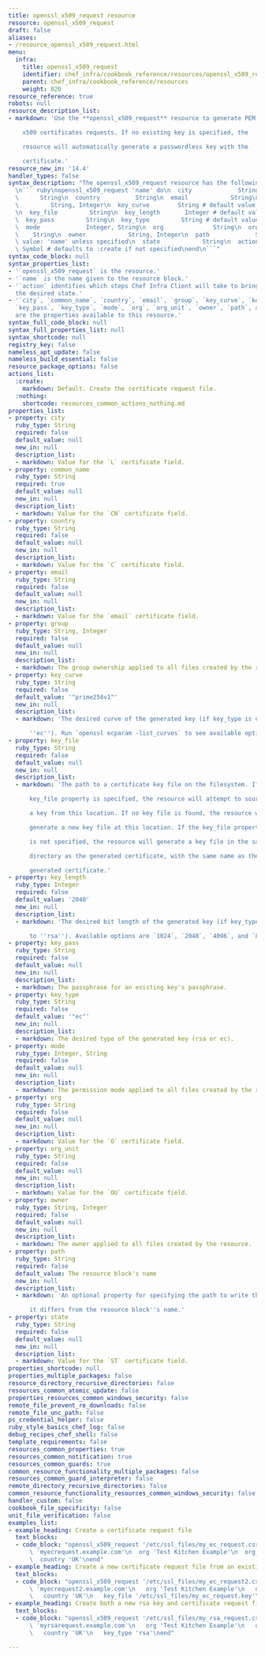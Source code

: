 ```yaml
---
title: openssl_x509_request resource
resource: openssl_x509_request
draft: false
aliases:
- /resource_openssl_x509_request.html
menu:
  infra:
    title: openssl_x509_request
    identifier: chef_infra/cookbook_reference/resources/openssl_x509_request openssl_x509_request
    parent: chef_infra/cookbook_reference/resources
    weight: 820
resource_reference: true
robots: null
resource_description_list:
- markdown: 'Use the **openssl_x509_request** resource to generate PEM-formatted

    x509 certificates requests. If no existing key is specified, the

    resource will automatically generate a passwordless key with the

    certificate.'
resource_new_in: '14.4'
handler_types: false
syntax_description: "The openssl_x509_request resource has the following syntax:\n\
  \n``` ruby\nopenssl_x509_request 'name' do\n  city             String\n  common_name\
  \      String\n  country          String\n  email            String\n  group   \
  \         String, Integer\n  key_curve        String # default value: \"prime256v1\"\
  \n  key_file         String\n  key_length       Integer # default value: 2048\n\
  \  key_pass         String\n  key_type         String # default value: \"ec\"\n\
  \  mode             Integer, String\n  org              String\n  org_unit     \
  \    String\n  owner            String, Integer\n  path             String # default\
  \ value: 'name' unless specified\n  state            String\n  action          \
  \ Symbol # defaults to :create if not specified\nend\n```"
syntax_code_block: null
syntax_properties_list:
- '`openssl_x509_request` is the resource.'
- '`name` is the name given to the resource block.'
- '`action` identifies which steps Chef Infra Client will take to bring the node into
  the desired state.'
- '`city`, `common_name`, `country`, `email`, `group`, `key_curve`, `key_file`, `key_length`,
  `key_pass`, `key_type`, `mode`, `org`, `org_unit`, `owner`, `path`, and `state`
  are the properties available to this resource.'
syntax_full_code_block: null
syntax_full_properties_list: null
syntax_shortcode: null
registry_key: false
nameless_apt_update: false
nameless_build_essential: false
resource_package_options: false
actions_list:
  :create:
    markdown: Default. Create the certificate request file.
  :nothing:
    shortcode: resources_common_actions_nothing.md
properties_list:
- property: city
  ruby_type: String
  required: false
  default_value: null
  new_in: null
  description_list:
  - markdown: Value for the `L` certificate field.
- property: common_name
  ruby_type: String
  required: true
  default_value: null
  new_in: null
  description_list:
  - markdown: Value for the `CN` certificate field.
- property: country
  ruby_type: String
  required: false
  default_value: null
  new_in: null
  description_list:
  - markdown: Value for the `C` certificate field.
- property: email
  ruby_type: String
  required: false
  default_value: null
  new_in: null
  description_list:
  - markdown: Value for the `email` certificate field.
- property: group
  ruby_type: String, Integer
  required: false
  default_value: null
  new_in: null
  description_list:
  - markdown: The group ownership applied to all files created by the resource.
- property: key_curve
  ruby_type: String
  required: false
  default_value: '"prime256v1"'
  new_in: null
  description_list:
  - markdown: 'The desired curve of the generated key (if key_type is equal to

      ''ec''). Run `openssl ecparam -list_curves` to see available options.'
- property: key_file
  ruby_type: String
  required: false
  default_value: null
  new_in: null
  description_list:
  - markdown: 'The path to a certificate key file on the filesystem. If the

      key_file property is specified, the resource will attempt to source

      a key from this location. If no key file is found, the resource will

      generate a new key file at this location. If the key_file property

      is not specified, the resource will generate a key file in the same

      directory as the generated certificate, with the same name as the

      generated certificate.'
- property: key_length
  ruby_type: Integer
  required: false
  default_value: '2048'
  new_in: null
  description_list:
  - markdown: 'The desired bit length of the generated key (if key_type is equal

      to ''rsa''). Available options are `1024`, `2048`, `4096`, and `8192`.'
- property: key_pass
  ruby_type: String
  required: false
  default_value: null
  new_in: null
  description_list:
  - markdown: The passphrase for an existing key's passphrase.
- property: key_type
  ruby_type: String
  required: false
  default_value: '"ec"'
  new_in: null
  description_list:
  - markdown: The desired type of the generated key (rsa or ec).
- property: mode
  ruby_type: Integer, String
  required: false
  default_value: null
  new_in: null
  description_list:
  - markdown: The permission mode applied to all files created by the resource.
- property: org
  ruby_type: String
  required: false
  default_value: null
  new_in: null
  description_list:
  - markdown: Value for the `O` certificate field.
- property: org_unit
  ruby_type: String
  required: false
  default_value: null
  new_in: null
  description_list:
  - markdown: Value for the `OU` certificate field.
- property: owner
  ruby_type: String, Integer
  required: false
  default_value: null
  new_in: null
  description_list:
  - markdown: The owner applied to all files created by the resource.
- property: path
  ruby_type: String
  required: false
  default_value: The resource block's name
  new_in: null
  description_list:
  - markdown: 'An optional property for specifying the path to write the file to if

      it differs from the resource block''s name.'
- property: state
  ruby_type: String
  required: false
  default_value: null
  new_in: null
  description_list:
  - markdown: Value for the `ST` certificate field.
properties_shortcode: null
properties_multiple_packages: false
resource_directory_recursive_directories: false
resources_common_atomic_update: false
properties_resources_common_windows_security: false
remote_file_prevent_re_downloads: false
remote_file_unc_path: false
ps_credential_helper: false
ruby_style_basics_chef_log: false
debug_recipes_chef_shell: false
template_requirements: false
resources_common_properties: true
resources_common_notification: true
resources_common_guards: true
common_resource_functionality_multiple_packages: false
resources_common_guard_interpreter: false
remote_directory_recursive_directories: false
common_resource_functionality_resources_common_windows_security: false
handler_custom: false
cookbook_file_specificity: false
unit_file_verification: false
examples_list:
- example_heading: Create a certificate request file
  text_blocks:
  - code_block: "openssl_x509_request '/etc/ssl_files/my_ec_request.csr' do\n  common_name\
      \ 'myecrequest.example.com'\n  org 'Test Kitchen Example'\n  org_unit 'Kitchens'\n\
      \  country 'UK'\nend"
- example_heading: Create a new certificate request file from an existing ec key
  text_blocks:
  - code_block: "openssl_x509_request '/etc/ssl_files/my_ec_request2.csr' do\n   common_name\
      \ 'myecrequest2.example.com'\n   org 'Test Kitchen Example'\n   org_unit 'Kitchens'\n\
      \   country 'UK'\n   key_file '/etc/ssl_files/my_ec_request.key'\nend"
- example_heading: Create both a new rsa key and certificate request file
  text_blocks:
  - code_block: "openssl_x509_request '/etc/ssl_files/my_rsa_request.csr' do\n   common_name\
      \ 'myrsarequest.example.com'\n   org 'Test Kitchen Example'\n   org_unit 'Kitchens'\n\
      \   country 'UK'\n   key_type 'rsa'\nend"

---
```

